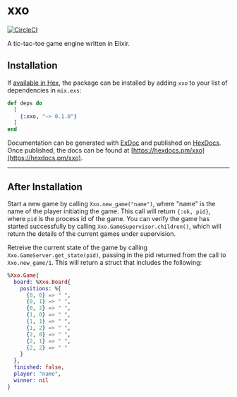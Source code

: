 # xxo

[![CircleCI](https://circleci.com/gh/EssenceOfChaos/xxo.svg?style=svg)](https://circleci.com/gh/EssenceOfChaos/xxo)

A tic-tac-toe game engine written in Elixir.

## Installation

If [available in Hex](https://hex.pm/docs/publish), the package can be installed
by adding `xxo` to your list of dependencies in `mix.exs`:

```elixir
def deps do
  [
    {:xxo, "~> 0.1.0"}
  ]
end
```

Documentation can be generated with [ExDoc](https://github.com/elixir-lang/ex_doc)
and published on [HexDocs](https://hexdocs.pm). Once published, the docs can
be found at [https://hexdocs.pm/xxo](https://hexdocs.pm/xxo).

---

## After Installation

Start a new game by calling `Xxo.new_game("name")`, where "name" is the name of the player initiating the game. This call will return `{:ok, pid}`, where `pid` is the process id of the game. You can verify the game has started successfully by calling `Xxo.GameSupervisor.children()`, which will return the details of the current games under supervision.

Retreive the current state of the game by calling `Xxo.GameServer.get_state(pid)`, passing in the pid returned from the call to `Xxo.new_game/1`. This will return a struct that includes the following:

```elixir
%Xxo.Game{
  board: %Xxo.Board{
    positions: %{
      {0, 0} => " ",
      {0, 1} => " ",
      {0, 2} => " ",
      {1, 0} => " ",
      {1, 1} => " ",
      {1, 2} => " ",
      {2, 0} => " ",
      {2, 1} => " ",
      {2, 2} => " "
    }
  },
  finished: false,
  player: "name",
  winner: nil
}
```
